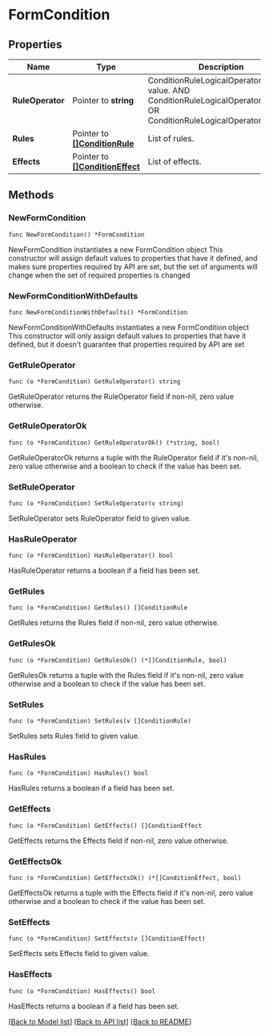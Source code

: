 # FormCondition

## Properties

Name | Type | Description | Notes
------------ | ------------- | ------------- | -------------
**RuleOperator** | Pointer to **string** | ConditionRuleLogicalOperatorType value. AND ConditionRuleLogicalOperatorTypeAnd OR ConditionRuleLogicalOperatorTypeOr | [optional] 
**Rules** | Pointer to [**[]ConditionRule**](ConditionRule.md) | List of rules. | [optional] 
**Effects** | Pointer to [**[]ConditionEffect**](ConditionEffect.md) | List of effects. | [optional] 

## Methods

### NewFormCondition

`func NewFormCondition() *FormCondition`

NewFormCondition instantiates a new FormCondition object
This constructor will assign default values to properties that have it defined,
and makes sure properties required by API are set, but the set of arguments
will change when the set of required properties is changed

### NewFormConditionWithDefaults

`func NewFormConditionWithDefaults() *FormCondition`

NewFormConditionWithDefaults instantiates a new FormCondition object
This constructor will only assign default values to properties that have it defined,
but it doesn't guarantee that properties required by API are set

### GetRuleOperator

`func (o *FormCondition) GetRuleOperator() string`

GetRuleOperator returns the RuleOperator field if non-nil, zero value otherwise.

### GetRuleOperatorOk

`func (o *FormCondition) GetRuleOperatorOk() (*string, bool)`

GetRuleOperatorOk returns a tuple with the RuleOperator field if it's non-nil, zero value otherwise
and a boolean to check if the value has been set.

### SetRuleOperator

`func (o *FormCondition) SetRuleOperator(v string)`

SetRuleOperator sets RuleOperator field to given value.

### HasRuleOperator

`func (o *FormCondition) HasRuleOperator() bool`

HasRuleOperator returns a boolean if a field has been set.

### GetRules

`func (o *FormCondition) GetRules() []ConditionRule`

GetRules returns the Rules field if non-nil, zero value otherwise.

### GetRulesOk

`func (o *FormCondition) GetRulesOk() (*[]ConditionRule, bool)`

GetRulesOk returns a tuple with the Rules field if it's non-nil, zero value otherwise
and a boolean to check if the value has been set.

### SetRules

`func (o *FormCondition) SetRules(v []ConditionRule)`

SetRules sets Rules field to given value.

### HasRules

`func (o *FormCondition) HasRules() bool`

HasRules returns a boolean if a field has been set.

### GetEffects

`func (o *FormCondition) GetEffects() []ConditionEffect`

GetEffects returns the Effects field if non-nil, zero value otherwise.

### GetEffectsOk

`func (o *FormCondition) GetEffectsOk() (*[]ConditionEffect, bool)`

GetEffectsOk returns a tuple with the Effects field if it's non-nil, zero value otherwise
and a boolean to check if the value has been set.

### SetEffects

`func (o *FormCondition) SetEffects(v []ConditionEffect)`

SetEffects sets Effects field to given value.

### HasEffects

`func (o *FormCondition) HasEffects() bool`

HasEffects returns a boolean if a field has been set.


[[Back to Model list]](../README.md#documentation-for-models) [[Back to API list]](../README.md#documentation-for-api-endpoints) [[Back to README]](../README.md)


